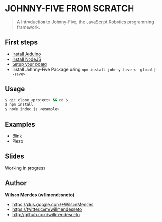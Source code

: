 # JOHNNY-FIVE FROM SCRATCH

> A Introduction to Johnny-Five, the JavaScript Robotics programming framework.

## First steps

- [Install Arduino](https://www.arduino.cc/en/Main/Software)
- [Install NodeJS](https://nodejs.org/en/download/)
- [Setup your board](http://johnny-five.io/platform-support/)
- Install Johnny-Five Package using ```npm install johnny-five <--global|--save>```

## Usage

```bash
$ git clone <project> && cd $_
$ npm install
$ node index.js <example>
```

## Examples

- [Blink](examples/blink)
- [Piezo](examples/piezo)

## Slides

Working in progress

## Author

**Wilson Mendes (willmendesneto)**
+ <https://plus.google.com/+WilsonMendes>
+ <https://twitter.com/willmendesneto>
+ <http://github.com/willmendesneto>
